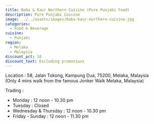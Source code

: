 ```yaml
---
title: Baba & Kaur Northern Cuisine (Pure Punjabi Food)
description: Pure Punjabi Cuisine
image: ../../assets/images/baba-kaur-northern-cuisine.jpg
categories:
  - Food & Beverage
cuisine:
  - Punjabi
region:
  - Melaka
  - Malaysia
discount_pct: 10
discount_text: Excluding promotions
---
```

Location : 58, Jalan Tokong, Kampung Dua, 75200, Melaka, Malaysia\
(Only 4 mins walk from the famous Jonker Walk Melaka, Malaysia)

Trading :

* Monday : 12 noon - 10.30 pm
* Tuesday : Closed
* Wednesday & Thursday : 12 noon - 10.30 pm
* Friday - Sunday : 12 noon - 11.30 pm
